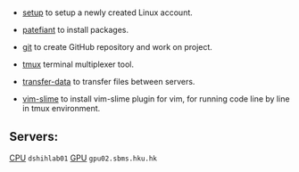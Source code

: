 # 


- [setup](setup.md)  to setup a newly created Linux account.

- [patefiant](patefiant.md) to install packages.

- [git](git.md) to create GitHub repository and work on project.

- [tmux](tmux.md) terminal multiplexer tool.

- [transfer-data](transfer-data.md) to transfer files between servers.

- [vim-slime](vim-slime.md) to install vim-slime plugin for vim, for running code line by line in tmux environment.



## Servers:
[CPU](dshihlab01.md) `dshihlab01`
[GPU](gpu02.md) `gpu02.sbms.hku.hk` 








